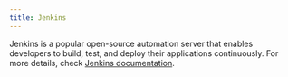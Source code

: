 ```yaml
---
title: Jenkins
---
```


Jenkins is a popular open-source automation server that enables developers to build, test, and deploy their applications continuously. For more details, check [Jenkins documentation](https://www.manual.grid.tf/documentation/dashboard/solutions/jenkins.html).
